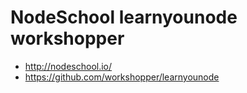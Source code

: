 # NodeSchool learnyounode workshopper

- http://nodeschool.io/
- https://github.com/workshopper/learnyounode
